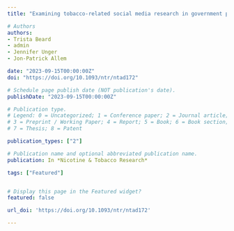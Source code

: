 ```yaml
---
title: "Examining tobacco-related social media research in government policy documents: systematic review"

# Authors
authors:
- Trista Beard
- admin
- Jennifer Unger
- Jon-Patrick Allem

date: "2023-09-15T00:00:00Z"
doi: "https://doi.org/10.1093/ntr/ntad172"

# Schedule page publish date (NOT publication's date).
publishDate: "2023-09-15T00:00:00Z"

# Publication type.
# Legend: 0 = Uncategorized; 1 = Conference paper; 2 = Journal article;
# 3 = Preprint / Working Paper; 4 = Report; 5 = Book; 6 = Book section;
# 7 = Thesis; 8 = Patent

publication_types: ["2"]

# Publication name and optional abbreviated publication name.
publication: In *Nicotine & Tobacco Research*

tags: ["Featured"]


# Display this page in the Featured widget?
featured: false

url_doi: 'https://doi.org/10.1093/ntr/ntad172'

---
```

